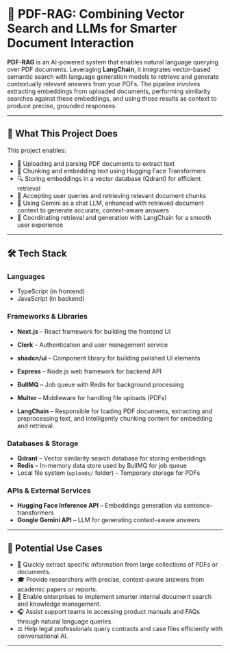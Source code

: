 # 🧠 PDF-RAG: Combining Vector Search and LLMs for Smarter Document Interaction


**PDF-RAG** is an AI-powered system that enables natural language querying over PDF documents. Leveraging **LangChain**, it integrates vector-based semantic search with language generation models to retrieve and generate contextually relevant answers from your PDFs. The pipeline involves extracting embeddings from uploaded documents, performing similarity searches against these embeddings, and using those results as context to produce precise, grounded responses.


---

## 📌 What This Project Does

This project enables:

- 📁 Uploading and parsing PDF documents to extract text
- 🧩 Chunking and embedding text using Hugging Face Transformers
- 🔍 Storing embeddings in a vector database (Qdrant) for efficient retrieval
- 💬 Accepting user queries and retrieving relevant document chunks
- 🤖 Using Gemini as a chat LLM, enhanced with retrieved document context to generate accurate, context-aware answers
- 🔗 Coordinating retrieval and generation with LangChain for a smooth user experience


---
## 🛠️ Tech Stack

### Languages  
- TypeScript (in frontend)
- JavaScript (in backend)

### Frameworks & Libraries  

- **Next.js** – React framework for building the frontend UI  
- **Clerk** – Authentication and user management service  
- **shadcn/ui** – Component library for building polished UI elements  

- **Express** – Node.js web framework for backend API  
- **BullMQ** – Job queue with Redis for background processing  
- **Multer** – Middleware for handling file uploads (PDFs)  
- **LangChain** – Responsible for loading PDF documents, extracting and preprocessing text, and intelligently chunking content for embedding and retrieval.  

### Databases & Storage  
- **Qdrant** – Vector similarity search database for storing embeddings  
- **Redis** – In-memory data store used by BullMQ for job queue  
- Local file system (`uploads/` folder) – Temporary storage for PDFs  

### APIs & External Services  
- **Hugging Face Inference API** – Embeddings generation via sentence-transformers  
- **Google Gemini API** – LLM for generating context-aware answers  

---


## 🚀 Potential Use Cases

- 📄 Quickly extract specific information from large collections of PDFs or documents.
- 🎓 Provide researchers with precise, context-aware answers from academic papers or reports.
- 🏢 Enable enterprises to implement smarter internal document search and knowledge management.
- 🎧 Assist support teams in accessing product manuals and FAQs through natural language queries.
- ⚖️ Help legal professionals query contracts and case files efficiently with conversational AI.

---






